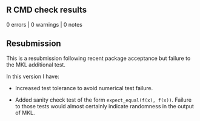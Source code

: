 ## R CMD check results

0 errors | 0 warnings | 0 notes

## Resubmission

This is a resubmission following recent package acceptance but failure to the MKL additional test.

In this version I have:

* Increased test tolerance to avoid numerical test failure.

* Added sanity check test of the form `expect_equal(f(x), f(x))`. Failure to those tests would almost certainly indicate randomness in the output of MKL.
